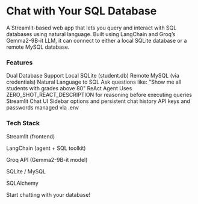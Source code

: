 # Chat with Your SQL Database
A Streamlit-based web app that lets you query and interact with SQL databases using natural language. Built using LangChain and Groq’s Gemma2-9B-it LLM, it can connect to either a local SQLite database or a remote MySQL database.

### Features

Dual Database Support
Local SQLite (student.db)
Remote MySQL (via credentials)
Natural Language to SQL
Ask questions like:
"Show me all students with grades above 80"
ReAct Agent
Uses ZERO_SHOT_REACT_DESCRIPTION for reasoning before executing queries
Streamlit Chat UI
Sidebar options and persistent chat history
API keys and passwords managed via .env


### Tech Stack

Streamlit (frontend)

LangChain (agent + SQL toolkit)

Groq API (Gemma2-9B-it model)

SQLite / MySQL

SQLAlchemy




Start chatting with your database!

